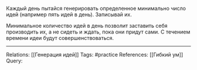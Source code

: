 Каждый день пытайся генерировать определенное минимально число идей (например пять идей в день). Записывай их. 

Минимальное количество идей в день позволит заставить себя производить их, а не сидеть и ждать, пока они придут сами. С течением времени идеи будут совершенствоваться. 

___
Relations: [[Генерация идей]] 
Tags: #practice 
References: [[Гибкий ум]] 
Query: 